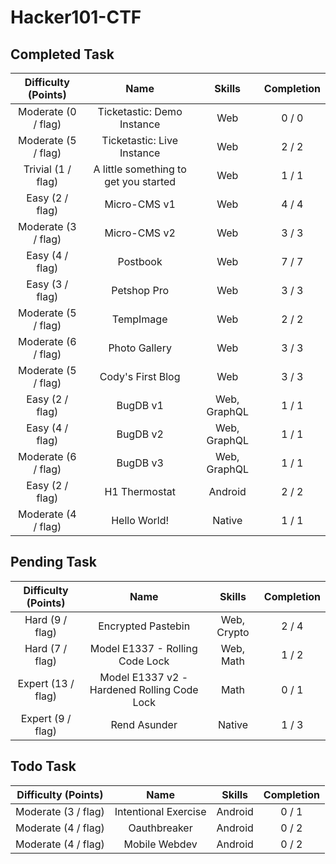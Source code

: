 # Hacker101-CTF

## Completed Task
|Difficulty (Points)|Name|Skills|Completion|
|:---:|:---:|:---:|:---:|
|Moderate (0 / flag)|Ticketastic: Demo Instance|Web|0 / 0|
|Moderate (5 / flag)|Ticketastic: Live Instance|Web|2 / 2|
|Trivial (1 / flag)|A little something to get you started|Web|1 / 1|
|Easy (2 / flag)|Micro-CMS v1|Web|4 / 4|
|Moderate (3 / flag)|Micro-CMS v2|Web|3 / 3|
|Easy (4 / flag)|Postbook|Web|7 / 7|
|Easy (3 / flag)|Petshop Pro|Web|3 / 3|
|Moderate (5 / flag)|TempImage|Web|2 / 2|
|Moderate (6 / flag)|Photo Gallery|Web|3 / 3|
|Moderate (5 / flag)|Cody's First Blog|Web|3 / 3|
|Easy (2 / flag)|BugDB v1|Web, GraphQL|1 / 1|
|Easy (4 / flag)|BugDB v2|Web, GraphQL|1 / 1|
|Moderate (6 / flag)|BugDB v3|Web, GraphQL|1 / 1|
|Easy (2 / flag)	|H1 Thermostat|Android|2 / 2|
|Moderate (4 / flag)|Hello World!|Native|1 / 1|

## Pending Task

|Difficulty (Points)|Name|Skills|Completion|
|:---:|:---:|:---:|:---:|
|Hard (9 / flag)|Encrypted Pastebin|Web, Crypto|2 / 4|
|Hard (7 / flag)|Model E1337 - Rolling Code Lock|Web, Math|1 / 2|
|Expert (13 / flag)|Model E1337 v2 - Hardened Rolling Code Lock|Math|0 / 1|
|Expert (9 / flag)|Rend Asunder|Native|1 / 3|


## Todo Task

|Difficulty (Points)|Name|Skills|Completion|
|:---:|:---:|:---:|:---:|
|Moderate (3 / flag)|Intentional Exercise|Android|0 / 1|
|Moderate (4 / flag)|Oauthbreaker|Android|0 / 2|
|Moderate (4 / flag)|Mobile Webdev|Android|0 / 2|
